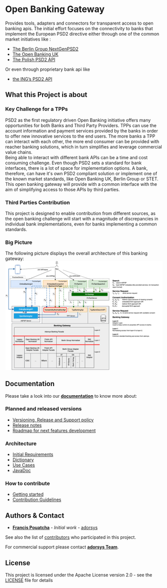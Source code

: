 # Open Banking Gateway
Provides tools, adapters and connectors for transparent access to open banking apis. The initial effort focuses on the connectivity to banks that implement the European PSD2 directive either through one of the common market initiatives like :

* [The Berlin Group NextGenPSD2](https://www.berlin-group.org/psd2-access-to-bank-accounts)
* [The Open Banking UK](https://www.openbanking.org.uk/)
* [The Polish PSD2 API](https://polishapi.org/en/)

Or even through proprietary bank api like 

* [the ING’s PSD2 API](https://developer.ing.com/openbanking/)

## What this Project is about

### Key Challenge for a TPPs

PSD2 as the first regulatory driven Open Banking initiative offers many opportunities for both Banks and Third Party Providers. TPPs can use the account information and payment services provided by the banks in order to offer new innovative services to the end users. The more banks a TPP can interact with each other, the more end consumer can be provided with reacher banking solutions, which in turn simplifies and leverage commercial value chains.  
Being able to interact with different bank APIs can be a time and cost consuming challenge. Even though PSD2 sets a standard for bank interfaces, there is a lot of space for implementation options. A bank, therefore, can have it's own PSD2 compliant solution or implement one of the known market standards, like Open Banking UK, Berlin Group or STET. This open banking gateway will provide with a common interface with the aim of simplifying access to those APIs by third parties. 

### Third Parties Contribution

This project is designed to enable contribution from different sources, as the open banking challenge will start with a magnitude of discrepancies in individual bank implementations, even for banks implementing a common standards.

### Big Picture

The following picture displays the overall architecture of this banking gateway:
![High level architecture](docs/img/open-banking-gateway-arch-13-01-2020.png)

## Documentation

Please take a look into our [**documentation**](https://adorsys.github.io/open-banking-gateway/doc/develop/) to know more about:

### Planned and released versions

* [Versioning, Release and Support policy](docs/version_policy.md)
* [Release notes](docs/releasenotes.md) 
* [Roadmap for next features development](docs/roadmap.md)

### Architecture 
* [Initial Requirements](docs/architecture/drafts/initial_requirements.md)
* [Dictionary](docs/architecture/dictionary.md)
* [Use Cases](docs/architecture/uses_cases.md)
* [JavaDoc](https://adorsys.github.io/open-banking-gateway/javadoc/latest/index.html)

### How to contribute

* [Getting started](docs/getting_started.md)
* [Contribution Guidelines](docs/ContributionGuidelines.md) 
 
## Authors & Contact

* **[Francis Pouatcha](mailto:fpo@adorsys.de)** - *Initial work* - [adorsys](https://www.adorsys.de)

See also the list of [contributors](https://github.com/adorsys/open-banking-gateway/graphs/contributors) who participated in this project.

For commercial support please contact **[adorsys Team](https://adorsys.de/)**.

## License

This project is licensed under the Apache License version 2.0 - see the [LICENSE](LICENSE) file for details

